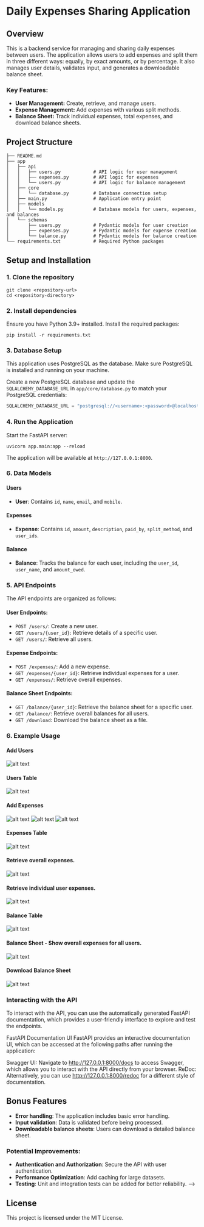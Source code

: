 
# Daily Expenses Sharing Application

## Overview
This is a backend service for managing and sharing daily expenses between users. The application allows users to add expenses and split them in three different ways: equally, by exact amounts, or by percentage. It also manages user details, validates input, and generates a downloadable balance sheet.

### Key Features:
- **User Management:** Create, retrieve, and manage users.
- **Expense Management:** Add expenses with various split methods.
- **Balance Sheet:** Track individual expenses, total expenses, and download balance sheets.

## Project Structure
```
├── README.md
├── app
│   ├── api
│   │   ├── users.py            # API logic for user management
│   │   ├── expenses.py         # API logic for expenses
│   │   └── users.py            # API logic for balance management
│   ├── core
│   │   └── database.py         # Database connection setup
│   ├── main.py                 # Application entry point
│   ├── models
│   │   └── models.py           # Database models for users, expenses, and balances
│   └── schemas
│       ├── users.py            # Pydantic models for user creation
│       ├── expenses.py         # Pydantic models for expense creation
│       └── balance.py          # Pydantic models for balance creation
└── requirements.txt            # Required Python packages
```

## Setup and Installation

### 1. Clone the repository
```
git clone <repository-url>
cd <repository-directory>
```

### 2. Install dependencies
Ensure you have Python 3.9+ installed. Install the required packages:
```
pip install -r requirements.txt
```

### 3. Database Setup
This application uses PostgreSQL as the database. Make sure PostgreSQL is installed and running on your machine.

Create a new PostgreSQL database and update the `SQLALCHEMY_DATABASE_URL` in `app/core/database.py` to match your PostgreSQL credentials:
```python
SQLALCHEMY_DATABASE_URL = "postgresql://<username>:<password>@localhost:5432/<database>"
```

### 4. Run the Application
Start the FastAPI server:
```
uvicorn app.main:app --reload
```

The application will be available at `http://127.0.0.1:8000`.

### 6. Data Models
#### Users
- **User**: Contains `id`, `name`, `email`, and `mobile`.

#### Expenses
- **Expense**: Contains `id`, `amount`, `description`, `paid_by`, `split_method`, and `user_ids`.

#### Balance
- **Balance**: Tracks the balance for each user, including the `user_id`, `user_name`, and `amount_owed`.

### 5. API Endpoints
The API endpoints are organized as follows:

#### User Endpoints:
- `POST /users/`: Create a new user.
- `GET /users/{user_id}`: Retrieve details of a specific user.
- `GET /users/`: Retrieve all users.

#### Expense Endpoints:
- `POST /expenses/`: Add a new expense.
- `GET /expenses/{user_id}`: Retrieve individual expenses for a user.
- `GET /expenses/`: Retrieve overall expenses.

#### Balance Sheet Endpoints:
- `GET /balance/{user_id}`: Retrieve the balance sheet for a specific user.
- `GET /balance/`: Retrieve overall balances for all users.
- `GET /download`: Download the balance sheet as a file.


### 6. Example Usage

#### Add Users
![alt text](<screenshots/Screenshot 2024-10-23 at 5.46.01 PM.png>)

#### Users Table
![alt text](<screenshots/Screenshot 2024-10-23 at 5.49.17 PM.png>)

#### Add Expenses
![alt text](<screenshots/Screenshot 2024-10-23 at 7.14.39 PM.png>)
![alt text](<screenshots/Screenshot 2024-10-23 at 6.39.26 PM.png>)
![alt text](<screenshots/Screenshot 2024-10-23 at 6.47.22 PM.png>)

#### Expenses Table
![alt text](<screenshots/Screenshot 2024-10-23 at 6.47.43 PM.png>)

#### Retrieve overall expenses.
![alt text](<screenshots/Screenshot 2024-10-23 at 7.24.43 PM.png>)

#### Retrieve individual user expenses.
![alt text](<screenshots/Screenshot 2024-10-23 at 7.23.06 PM.png>)

#### Balance Table
![alt text](<screenshots/Screenshot 2024-10-23 at 6.47.48 PM.png>)

#### Balance Sheet - Show overall expenses for all users.
![alt text](<screenshots/Screenshot 2024-10-23 at 7.28.37 PM.png>)

#### Download Balance Sheet
![alt text](<screenshots/Screenshot 2024-10-23 at 7.30.03 PM.png>)

### Interacting with the API
To interact with the API, you can use the automatically generated FastAPI documentation, which provides a user-friendly interface to explore and test the endpoints.

FastAPI Documentation UI
FastAPI provides an interactive documentation UI, which can be accessed at the following paths after running the application:

Swagger UI: Navigate to http://127.0.0.1:8000/docs to access Swagger, which allows you to interact with the API directly from your browser.
ReDoc: Alternatively, you can use http://127.0.0.1:8000/redoc for a different style of documentation.

<!-- ### 7. Data Validation
The application ensures the following:
- **User input validation**: Email and mobile numbers must be unique.
- **Split validation**: For percentage splits, the total must add up to 100%. -->

## Bonus Features
- **Error handling**: The application includes basic error handling.
- **Input validation**: Data is validated before being processed.
- **Downloadable balance sheets**: Users can download a detailed balance sheet.
  
### Potential Improvements:
- **Authentication and Authorization**: Secure the API with user authentication.
- **Performance Optimization**: Add caching for large datasets.
- **Testing**: Unit and integration tests can be added for better reliability. -->

## License
This project is licensed under the MIT License.
